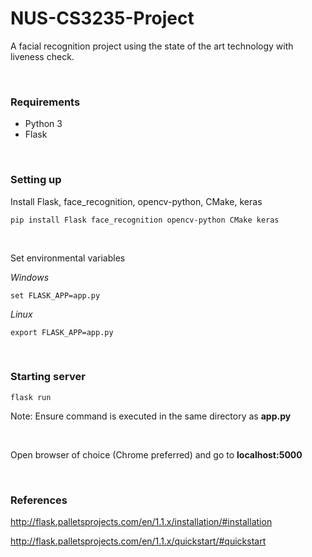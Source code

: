 # NUS-CS3235-Project
A facial recognition project using the state of the art technology with liveness check.

<br/>

### Requirements

* Python 3
* Flask

<br/>

### Setting up

Install Flask, face_recognition, opencv-python, CMake, keras

```
pip install Flask face_recognition opencv-python CMake keras
```

<br/>

Set environmental variables

*Windows*

```
set FLASK_APP=app.py
```

*Linux*

```
export FLASK_APP=app.py
```

<br/>

### Starting server

```
flask run
```

Note: Ensure command is executed in the same directory as **app.py**

<br/>

Open browser of choice (Chrome preferred) and go to **localhost:5000**

<br/>

### References

<http://flask.palletsprojects.com/en/1.1.x/installation/#installation>

<http://flask.palletsprojects.com/en/1.1.x/quickstart/#quickstart>

